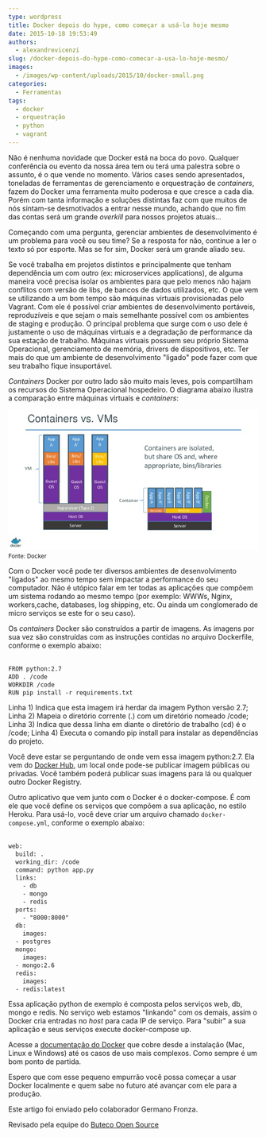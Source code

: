 ```yaml
---
type: wordpress
title: Docker depois do hype, como começar a usá-lo hoje mesmo
date: 2015-10-18 19:53:49
authors:
  - alexandrevicenzi
slug: /docker-depois-do-hype-como-comecar-a-usa-lo-hoje-mesmo/
images:
  - /images/wp-content/uploads/2015/10/docker-small.png
categories:
  - Ferramentas
tags:
  - docker
  - orquestração
  - python
  - vagrant
---
```


Não é nenhuma novidade que Docker está na boca do povo. Qualquer conferência ou evento da nossa área tem ou terá uma palestra sobre o assunto, é o que vende no momento. Vários cases sendo apresentados, toneladas de ferramentas de gerenciamento e orquestração de <em>containers</em>, fazem do Docker uma ferramenta muito poderosa e que cresce a cada dia. Porém com tanta informação e soluções distintas faz com que muitos de nós sintam-se desmotivados a entrar nesse mundo, achando que no fim das contas será um grande <em>overkill</em> para nossos projetos atuais...

<!--more-->

Começando com uma pergunta, gerenciar ambientes de desenvolvimento é um problema para você ou seu time? Se a resposta for não, continue a ler o texto só por esporte. Mas se for sim, Docker será um grande aliado seu.

Se você trabalha em projetos distintos e principalmente que tenham dependência um com outro (ex: microservices applications), de alguma maneira você precisa isolar os ambientes para que pelo menos não hajam conflitos com versão de libs, de bancos de dados utilizados, etc. O que vem se utilizando a um bom tempo são máquinas virtuais provisionadas pelo Vagrant. Com ele é possível criar ambientes de desenvolvimento portáveis, reproduzíveis e que sejam o mais semelhante possível com os ambientes de staging e produção. O principal problema que surge com o uso dele é justamente o uso de máquinas virtuais e a degradação de performance da sua estação de trabalho. Máquinas virtuais possuem seu próprio Sistema Operacional, gerenciamento de memória, drivers de dispositivos, etc. Ter mais do que um ambiente de desenvolvimento "ligado" pode fazer com que seu trabalho fique insuportável.

<em>Containers</em> Docker por outro lado são muito mais leves, pois compartilham os recursos do Sistema Operacional hospedeiro. O diagrama abaixo ilustra a comparação entre máquinas virtuais e <em>containers</em>:

<img src="/images/wp-content/uploads/2015/10/docker-containers-vms.png" alt="Docker Containers" />
<small>Fonte: Docker</small>

Com o Docker você pode ter diversos ambientes de desenvolvimento "ligados" ao mesmo tempo sem impactar a performance do seu computador. Não é utópico falar em ter todas as aplicações que compõem um sistema rodando ao mesmo tempo (por exemplo: WWWs, Nginx, workers,cache, databases, log shipping, etc. Ou ainda um conglomerado de micro serviços se este for o seu caso).

Os <em>containers</em> Docker são construídos a partir de imagens. As imagens por sua vez são construídas com as instruções contidas no arquivo Dockerfile, conforme o exemplo abaixo:

<pre><code class="bash">
FROM python:2.7
ADD . /code
WORKDIR /code
RUN pip install -r requirements.txt
</code></pre>

Linha 1) Indica que esta imagem irá herdar da imagem Python versão 2.7;
Linha 2) Mapeia o diretório corrente (.) com um diretório nomeado /code;
Linha 3) Indica que dessa linha em diante o diretório de trabalho (cd) é o /code;
Linha 4) Executa o comando pip install para instalar as dependências do projeto.

Você deve estar se perguntando de onde vem essa imagem python:2.7. Ela vem do <a href="https://hub.docker.com" target="_blank">Docker Hub</a>, um local onde pode-se publicar imagem públicas ou privadas. Você também poderá publicar suas imagens para lá ou qualquer outro Docker Registry.

Outro aplicativo que vem junto com o Docker é o docker-compose. É com ele que você define os serviços que compõem a sua aplicação, no estilo Heroku. Para usá-lo, você deve criar um arquivo chamado <code>docker-compose.yml</code>, conforme o exemplo abaixo:

<pre><code class="bash">
web:
  build: .
  working_dir: /code
  command: python app.py
  links:
    - db
    - mongo
    - redis
  ports:
    - &quot;8000:8000&quot;
  db:
    images:
  - postgres
  mongo:
    images:
  - mongo:2.6
  redis:
    images:
  - redis:latest
</code></pre>

Essa aplicação python de exemplo é composta pelos serviços web, db, mongo e redis. No serviço web estamos "linkando" com os demais, assim o Docker cria entradas no <em>host</em> para cada IP de serviço. Para "subir" a sua aplicação e seus serviços execute docker-compose up.

Acesse a <a href="https://docs.docker.com/mac/started/" target="_blank">documentação do Docker</a> que cobre desde a instalação (Mac, Linux e Windows) até os casos de uso mais complexos. Como sempre é um bom ponto de partida.

Espero que com esse pequeno empurrão você possa começar a usar Docker localmente e quem sabe no futuro até avançar com ele para a produção.

Este artigo foi enviado pelo colaborador Germano Fronza.

Revisado pela equipe do <a href="http://blog.butecopensource.org">Buteco Open Source</a>
